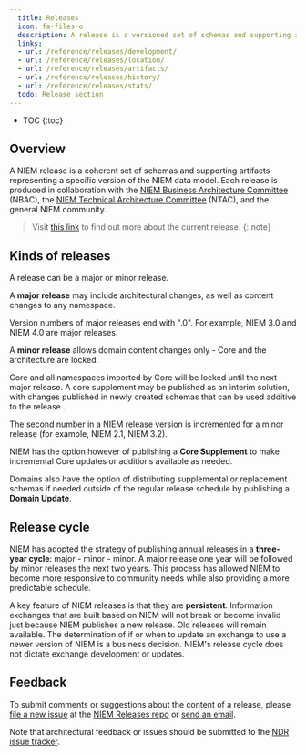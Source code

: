 ```yaml
---
  title: Releases
  icon: fa-files-o
  description: A release is a versioned set of schemas and supporting artifacts published by the NIEM PMO.
  links:
  - url: /reference/releases/development/
  - url: /reference/releases/location/
  - url: /reference/releases/artifacts/
  - url: /reference/releases/history/
  - url: /reference/releases/stats/
  todo: Release section
---
```


- TOC
{:toc}

## Overview

A NIEM release is a coherent set of schemas and supporting artifacts representing a specific version of the NIEM data model.  Each release is produced in collaboration with the [NIEM Business Architecture Committee]({{site.data.links.nbac}}) (NBAC), the [NIEM Technical Architecture Committee]({{site.data.links.ntac}}) (NTAC), and the general NIEM community.

> Visit [this link](../../niem-releases/) to find out more about the current release.
{:.note}

## Kinds of releases

A release can be a major or minor release.

A **major release** may include architectural changes, as well as content changes to any namespace.

Version numbers of major releases end with ".0".  For example, NIEM 3.0 and NIEM 4.0 are major releases.

A **minor release** allows domain content changes only - Core and the architecture are locked.

Core and all namespaces imported by Core will be locked until the next major release. A core supplement may be published as an interim solution, with changes published in newly created schemas that can be used additive to the release .

The second number in a NIEM release version is incremented for a minor release (for example, NIEM 2.1, NIEM 3.2).

NIEM has the option however of publishing a **Core Supplement** to make incremental Core updates or additions available as needed.

Domains also have the option of distributing supplemental or replacement schemas if needed outside of the regular release schedule by publishing a **Domain Update**.

## Release cycle

NIEM has adopted the strategy of publishing annual releases in a **three-year cycle**: major - minor - minor.  A major release one year will be followed by minor releases the next two years.  This process has allowed NIEM to become more responsive to community needs while also providing a more predictable schedule.

A key feature of NIEM releases is that they are **persistent**.  Information exchanges that are built based on NIEM will not break or become invalid just because NIEM publishes a new release.  Old releases will remain available.  The determination of if or when to update an exchange to use a newer version of NIEM is a business decision.  NIEM's release cycle does not dictate exchange development or updates.

## Feedback

To submit comments or suggestions about the content of a release, please [file a new issue]({{site.data.links.release_issues}}) at the [NIEM Releases repo]({{site.data.links.release_repo}}) or [send an email]({{site.data.links.niem_comments}}).

Note that architectural feedback or issues should be submitted to the [NDR issue tracker]({{site.data.links.ndr_issues}}).
